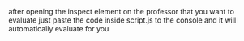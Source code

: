after opening the inspect element on the professor that you want to evaluate just paste the code inside script.js to the console and it will automatically evaluate for you